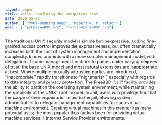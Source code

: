 ```yaml
---
layout: paper
title: Jails: Confining the omnipotent root
date: 2000-05-22
author: [ "Poul-Henning Kamp", "Robert N. M. Watson" ]
email: [ "phk@FreeBSD.org", "rwatson@FreeBSD.org"]
---
```

The traditional UNIX security model is simple but inexpressive.
Adding fine-grained access control improves the expressiveness, but
often dramatically increases both the cost of system management and
implementation complexity. In environments with a more complex
management model, with delegation of some management functions to
parties under varying degrees of trust, the base UNIX model and most
natural extensions are inappropriate at best. Where multiple mutually
untrusting parties are introduced, ‘‘inappropriate’’ rapidly
transitions to ‘‘nightmarish’’, especially with regards to data
integrity and privacy protection.
The FreeBSD ‘‘Jail’’ facility provides the ability to partition the
operating system environment, while maintaining the simplicity of
the UNIX ‘‘root’’ model. In Jail, users with privilege find that
the scope of their requests is limited to the jail, allowing system
administrators to delegate management capabilities for each virtual
machine environment.  Creating virtual machines in this manner has
many potential uses; the most popular thus far has been for providing
virtual machine services in Internet Service Provider environments.
